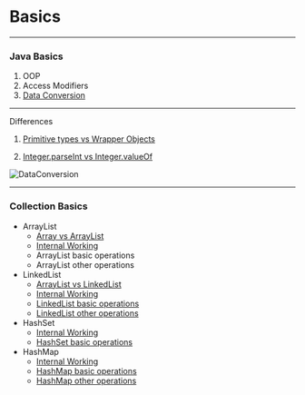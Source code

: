 
# Basics 
-------------
### Java Basics
1. OOP 
2. Access Modifiers
3. [Data Conversion](https://github.com/kishorchannal/Basics/blob/main/Java%20Basics/DataConversion.java)

-------------
Differences
1. [Primitive types vs Wrapper Objects](https://medium.com/@bpnorlander/java-understanding-primitive-types-and-wrapper-objects-a6798fb2afe9) 

2.  [Integer.parseInt vs Integer.valueOf](https://www.geeksforgeeks.org/integer-valueof-vs-integer-parseint-with-examples/#:~:text=valueOf()%20returns%20an%20Integer,()%20returns%20a%20primitive%20int.&text=Both%20String%20and%20integer%20can,passed%20as%20parameter%20to%20Integer)

![DataConversion](https://user-images.githubusercontent.com/15795912/97032992-43a7ce00-1580-11eb-8e3f-578331a18364.PNG)

-------------
### Collection Basics
 * ArrayList
    * [Array vs ArrayList](https://www.javatpoint.com/difference-between-array-and-arraylist)
    * [Internal Working](https://knpcode.com/java/collections/arraylist-internal-implementation-in-java/) 
    * ArrayList basic operations
    * ArrayList other operations
 * LinkedList
   * [ArrayList vs LinkedList](https://knpcode.com/java/collections/arraylist-vs-linkedlist-in-java/)
   * [Internal Working](https://knpcode.com/java/collections/linkedlist-internal-implementation-in-java/)
   * [LinkedList basic operations]()
   * [LinkedList other operations]()
* HashSet
   * [Internal Working]()
   * [HashSet basic operations]()
* HashMap
   * [Internal Working]()
   * [HashMap basic operations]()
   * [HashMap other operations]()
